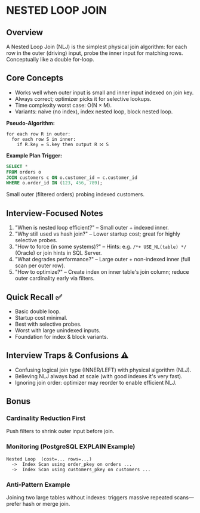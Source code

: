 # NESTED LOOP JOIN

## Overview
A Nested Loop Join (NLJ) is the simplest physical join algorithm: for each row in the outer (driving) input, probe the inner input for matching rows. Conceptually like a double for-loop.

## Core Concepts
- Works well when outer input is small and inner input indexed on join key.
- Always correct; optimizer picks it for selective lookups.
- Time complexity worst case: O(N × M).
- Variants: naive (no index), index nested loop, block nested loop.

**Pseudo-Algorithm:**
```
for each row R in outer:
  for each row S in inner:
    if R.key = S.key then output R ⨝ S
```

**Example Plan Trigger:**
```sql
SELECT *
FROM orders o
JOIN customers c ON o.customer_id = c.customer_id
WHERE o.order_id IN (123, 456, 789);
```
Small outer (filtered orders) probing indexed customers.

## Interview-Focused Notes
1. "When is nested loop efficient?" – Small outer + indexed inner.
2. "Why still used vs hash join?" – Lower startup cost; great for highly selective probes.
3. "How to force (in some systems)?" – Hints: e.g. `/*+ USE_NL(table) */` (Oracle) or join hints in SQL Server.
4. "What degrades performance?" – Large outer + non-indexed inner (full scan per outer row).
5. "How to optimize?" – Create index on inner table's join column; reduce outer cardinality early via filters.

## Quick Recall ✅
- Basic double loop.
- Startup cost minimal.
- Best with selective probes.
- Worst with large unindexed inputs.
- Foundation for index & block variants.

## Interview Traps & Confusions ⚠️
- Confusing logical join type (INNER/LEFT) with physical algorithm (NLJ).
- Believing NLJ always bad at scale (with good indexes it's very fast).
- Ignoring join order: optimizer may reorder to enable efficient NLJ.

## Bonus
### Cardinality Reduction First
Push filters to shrink outer input before join.

### Monitoring (PostgreSQL EXPLAIN Example)
```
Nested Loop  (cost=... rows=...)
  ->  Index Scan using order_pkey on orders ...
  ->  Index Scan using customers_pkey on customers ...
```

### Anti-Pattern Example
Joining two large tables without indexes: triggers massive repeated scans—prefer hash or merge join.

